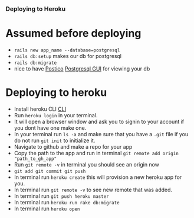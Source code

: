 ### Deploying to Heroku


# Assumed before deploying
- `rails new app_name --database=postgresql`
- `rails db:setup` makes our db for postgresql
- `rails db:migrate`
- nice to have [Postico](https://eggerapps.at/postico/) [Postgresql GUI](https://postgresapp.com/downloads.html) for viewing your db
  
# Deploying to heroku
- Install heroku CLI [CLI ](https://devcenter.heroku.com/articles/heroku-cli)
- Run `heroku login` in your terminal.
- It will open a browser window and ask you to signin to your account if you dont have one make one.
- In your terminal run `ls -a` and make sure that you have a `.git` file if you do not run `git init` to initialize it.
- Navigate to github and make a repo for your app
- Copy the path to the app and run in terminal `git remote add origin "path_to_gh_app"`
- Run `git remote -v` in terminal you should see an origin now
- `git add git commit git push` 
- In terminal run `heroku create` this will provision a new heroku app for you.
- In terminal run `git remote -v` to see new remote that was added.
- In terminal run `git push heroku master`
- In terminal run `heroku run rake db:migrate`
- In terminal run `heroku open`

